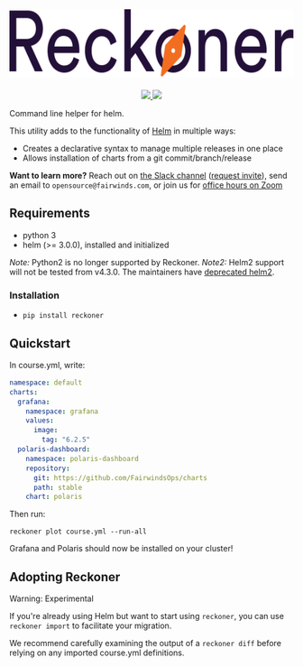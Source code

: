 <div align="center">
    <img src="img/reckoner-logo.svg" height="120" alt="Reckoner" style="padding-bottom: 20px" />
    <br>
    <a href="https://github.com/FairwindsOps/reckoner/releases">
        <img src="https://img.shields.io/github/v/release/FairwindsOps/reckoner">
    </a>
    <a href="https://join.slack.com/t/fairwindscommunity/shared_invite/zt-e3c6vj4l-3lIH6dvKqzWII5fSSFDi1g">
      <img src="https://img.shields.io/static/v1?label=Slack&message=Join+our+Community&color=4a154b&logo=slack">
    </a>
</div>

Command line helper for helm.

This utility adds to the functionality of [Helm](https://github.com/kubernetes/helm) in multiple ways:

* Creates a declarative syntax to manage multiple releases in one place
* Allows installation of charts from a git commit/branch/release

**Want to learn more?** Reach out on [the Slack channel](https://fairwindscommunity.slack.com/messages/reckoner) ([request invite](https://join.slack.com/t/fairwindscommunity/shared_invite/zt-e3c6vj4l-3lIH6dvKqzWII5fSSFDi1g)), send an email to `opensource@fairwinds.com`, or join us for [office hours on Zoom](https://fairwindscommunity.slack.com/messages/office-hours)


## Requirements

* python 3
* helm (>= 3.0.0), installed and initialized

*Note:* Python2 is no longer supported by Reckoner.
*Note2:* Helm2 support will not be tested from v4.3.0. The maintainers have [deprecated helm2](https://helm.sh/blog/helm-v2-deprecation-timeline/).

### Installation

* `pip install reckoner`

## Quickstart

In course.yml, write:

```yaml
namespace: default
charts:
  grafana:
    namespace: grafana
    values:
      image:
        tag: "6.2.5"
  polaris-dashboard:
    namespace: polaris-dashboard
    repository:
      git: https://github.com/FairwindsOps/charts
      path: stable
    chart: polaris
```

Then run:

```shell
reckoner plot course.yml --run-all
```

Grafana and Polaris should now be installed on your cluster!

## Adopting Reckoner

Warning: Experimental

If you're already using Helm but want to start using `reckoner`, you can use `reckoner import` to facilitate your migration.

We recommend carefully examining the output of a `reckoner diff` before relying on any imported course.yml definitions.

